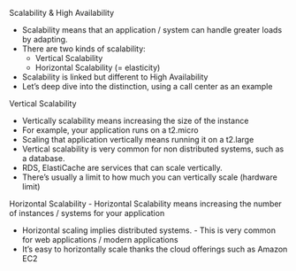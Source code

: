 Scalability & High Availability
- Scalability means that an application / system can handle greater loads
by adapting.
- There are two kinds of scalability:
  - Vertical Scalability
  - Horizontal Scalability (= elasticity)
- Scalability is linked but different to High Availability
- Let’s deep dive into the distinction, using a call center as an example

Vertical Scalability
- Vertically scalability means increasing the size
of the instance
- For example, your application runs on a
t2.micro
- Scaling that application vertically means
running it on a t2.large
- Vertical scalability is very common for non
distributed systems, such as a database.
- RDS, ElastiCache are services that can scale
vertically.
- There’s usually a limit to how much you can
vertically scale (hardware limit)

Horizontal Scalability - Horizontal Scalability means increasing the
number of instances / systems for your
application
- Horizontal scaling implies distributed systems. - This is very common for web applications /
modern applications
- It’s easy to horizontally scale thanks the cloud
offerings such as Amazon EC2